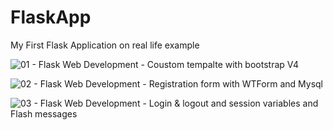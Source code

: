 # FlaskApp
 My First Flask Application on real life example 

![01 - Flask Web Development - Coustom tempalte with bootstrap V4](https://github.com/mhadiahmed/FlaskApp/tree/14299e3e0a0a239a32b796e9dc4c7e1d59647123)


![02 - Flask Web Development - Registration form with WTForm and Mysql](https://github.com/mhadiahmed/FlaskApp/tree/97cf92e8ab67e700c14f6f7e8aba11ddaa8a2181)


![03 - Flask Web Development - Login & logout and session variables and Flash messages](https://github.com/mhadiahmed/FlaskApp/tree/f78462f4dbbaaed5ce93b34e43c26a62c48477a3)


